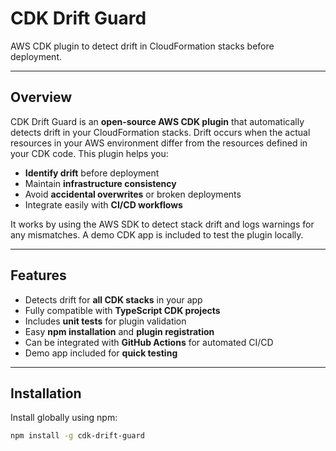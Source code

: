 # CDK Drift Guard

AWS CDK plugin to detect drift in CloudFormation stacks before deployment.

---

## Overview

CDK Drift Guard is an **open-source AWS CDK plugin** that automatically detects drift in your CloudFormation stacks. Drift occurs when the actual resources in your AWS environment differ from the resources defined in your CDK code. This plugin helps you:

- **Identify drift** before deployment  
- Maintain **infrastructure consistency**  
- Avoid **accidental overwrites** or broken deployments  
- Integrate easily with **CI/CD workflows**  

It works by using the AWS SDK to detect stack drift and logs warnings for any mismatches. A demo CDK app is included to test the plugin locally.  

---

## Features

- Detects drift for **all CDK stacks** in your app  
- Fully compatible with **TypeScript CDK projects**  
- Includes **unit tests** for plugin validation  
- Easy **npm installation** and **plugin registration**  
- Can be integrated with **GitHub Actions** for automated CI/CD  
- Demo app included for **quick testing**

---

## Installation

Install globally using npm:

```bash
npm install -g cdk-drift-guard

